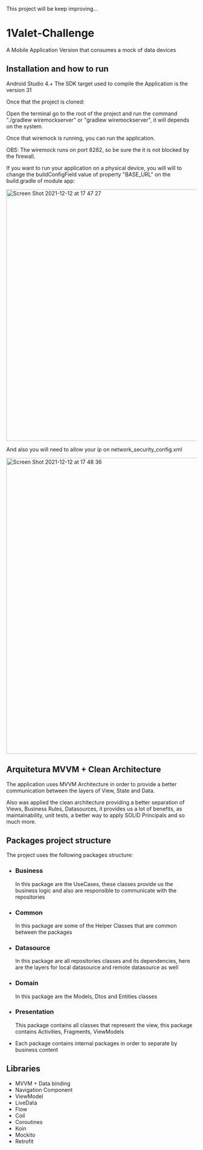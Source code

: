 
This project will be keep improving...

# 1Valet-Challenge
A  Mobile Application Version that consumes a mock of data devices

## Installation and how to run

Android Studio 4.+ 
The SDK target used to compile the Application is the version 31

Once that the project is cloned:

Open the terminal go to the root of the project and run the command "./gradlew wiremockserver" or "gradlew wiremockserver", it will depends on the system.

Once that wiremock is running, you can run the application.

OBS: The wiremock runs on port 8282, so be sure the it is not blocked by the firewall. 

If you want to run your application on a physical device, you will will to change the buildConfigField value of property "BASE_URL" on the build.gradle of module app:

<img width="665" alt="Screen Shot 2021-12-12 at 17 47 27" src="https://user-images.githubusercontent.com/8905885/145729035-6c87e9a6-020a-4daa-9f71-682779c7de1d.png">

And also you will need to allow your ip on network_security_config.xml

<img width="782" alt="Screen Shot 2021-12-12 at 17 48 36" src="https://user-images.githubusercontent.com/8905885/145729066-a5350a5e-6797-4bf7-ad37-2f72ba987541.png">

## Arquitetura MVVM + Clean Architecture

The application uses MVVM Architecture in order to provide a better communication between the layers of View, State and Data.

Also was applied the clean architecture providing a better separation of Views, Business Rules, Datasources, it provides us a lot of benefits, as maintainability, unit tests, a better way to apply SOLID Principals and so much more.

## Packages project structure

The project uses the following packages structure:

- ### Business
  In this package are the UseCases, these classes provide us the business logic and also are responsible to communicate with the repositories
  
- ### Common
  In this package are some of the Helper Classes that are common between the packages

- ### Datasource
  In this package are all repositories classes and its dependencies, here are the layers for local datasource and remote datasource as well

- ### Domain
  In this package are the Models, Dtos and Entities classes

- ### Presentation
  This package contains all classes that represent the view, this package contains Activities, Fragments, ViewModels

* Each package contains internal packages in order to separate by business content

## Libraries

- MVVM + Data binding
- Navigation Component
- ViewModel
- LiveData
- Flow
- Coil
- Coroutines
- Koin
- Mockito
- Retrofit


